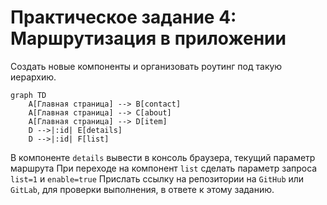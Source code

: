 # Практическое задание 4: Маршрутизация в приложении

Создать новые компоненты и организовать роутинг под такую иерархию.

```mermaid
graph TD
    A[Главная страница] --> B[contact]
    A[Главная страница] --> C[about]
    A[Главная страница] --> D[item]
    D -->|:id| E[details]
    D -->|:id| F[list]
```

В компоненте `details` вывести в консоль браузера, текущий параметр маршрута
При переходе на компонент `list` сделать параметр запроса `list=1` и `enable=true`
Прислать ссылку на репозитории на `GitHub` или `GitLab`, для проверки выполнения, в ответе к этому заданию.
